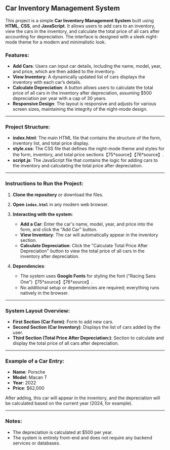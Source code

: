 ## Car Inventory Management System

This project is a simple **Car Inventory Management System** built using **HTML**, **CSS**, and **JavaScript**. It allows users to add cars to an inventory, view the cars in the inventory, and calculate the total price of all cars after accounting for depreciation. The interface is designed with a sleek night-mode theme for a modern and minimalistic look.

### Features:
- **Add Cars**: Users can input car details, including the name, model, year, and price, which are then added to the inventory.
- **View Inventory**: A dynamically updated list of cars displays the inventory with each car’s details.
- **Calculate Depreciation**: A button allows users to calculate the total price of all cars in the inventory after depreciation, assuming $500 depreciation per year with a cap of 30 years.
- **Responsive Design**: The layout is responsive and adjusts for various screen sizes, maintaining the integrity of the night-mode design.

---

### Project Structure:
- **index.html**: The main HTML file that contains the structure of the form, inventory list, and total price display.
- **style.css**: The CSS file that defines the night-mode theme and styles for the form, inventory, and total price sections【75†source】【76†source】.
- **script.js**: The JavaScript file that contains the logic for adding cars to the inventory and calculating the total price after depreciation.

---

### Instructions to Run the Project:

1. **Clone the repository** or download the files.
   
2. **Open `index.html`** in any modern web browser.

3. **Interacting with the system**:
   - **Add a Car**: Enter the car's name, model, year, and price into the form, and click the "Add Car" button.
   - **View Inventory**: The car will automatically appear in the inventory section.
   - **Calculate Depreciation**: Click the "Calculate Total Price After Depreciation" button to view the total price of all cars in the inventory after depreciation.

4. **Dependencies**: 
   - The system uses **Google Fonts** for styling the font ("Racing Sans One")【75†source】【76†source】.
   - No additional setup or dependencies are required; everything runs natively in the browser.

---

### System Layout Overview:
- **First Section (Car Form)**: Form to add new cars. 
- **Second Section (Car Inventory)**: Displays the list of cars added by the user. 
- **Third Section (Total Price After Depreciation:)**: Section to calculate and display the total price of all cars after depreciation.

---

### Example of a Car Entry:
- **Name**: Porsche
- **Model**: Macan T
- **Year**: 2022
- **Price**: $62,000

After adding, this car will appear in the inventory, and the depreciation will be calculated based on the current year (2024, for example).

---

### Notes:
- The depreciation is calculated at $500 per year.
- The system is entirely front-end and does not require any backend services or databases.

